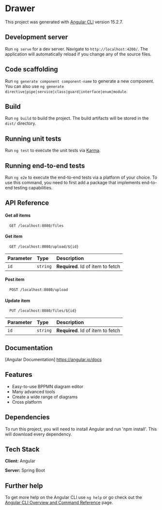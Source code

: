 # Drawer

This project was generated with [Angular CLI](https://github.com/angular/angular-cli) version 15.2.7.

## Development server

Run `ng serve` for a dev server. Navigate to `http://localhost:4200/`. The application will automatically reload if you change any of the source files.

## Code scaffolding

Run `ng generate component component-name` to generate a new component. You can also use `ng generate directive|pipe|service|class|guard|interface|enum|module`.

## Build

Run `ng build` to build the project. The build artifacts will be stored in the `dist/` directory.

## Running unit tests

Run `ng test` to execute the unit tests via [Karma](https://karma-runner.github.io).

## Running end-to-end tests

Run `ng e2e` to execute the end-to-end tests via a platform of your choice. To use this command, you need to first add a package that implements end-to-end testing capabilities.


## API Reference

#### Get all items

```http
  GET /localhost:8080/files
```



#### Get item

```http
  GET /localhost:8080/upload/${id}
```

| Parameter | Type     | Description                       |
| :-------- | :------- | :-------------------------------- |
| `id`      | `string` | **Required**. Id of item to fetch |

#### Post item

```http
  POST /localhost:8080/upload
```



#### Update item

```http
  PUT /localhost:8080/files/${id}
```

| Parameter | Type     | Description                       |
| :-------- | :------- | :-------------------------------- |
| `id`      | `string` | **Required**. Id of item to fetch |



## Documentation

[Angular Documentation] https://angular.io/docs


## Features

- Easy-to-use BPPMN  diagram editor 
- Many advanced tools
- Create a wide range of diagrams
- Cross platform


## Dependencies

To run this project, you will need to install Angular and run 'npm install'. This will download every dependency.




## Tech Stack

**Client:** Angular

**Server:** Spring Boot



## Further help

To get more help on the Angular CLI use `ng help` or go check out the [Angular CLI Overview and Command Reference](https://angular.io/cli) page.

